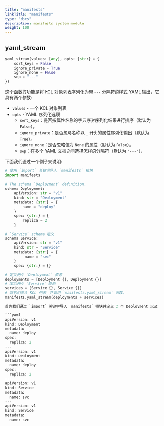 ```yaml
---
title: "manifests"
linkTitle: "manifests"
type: "docs"
description: manifests system module
weight: 100
---
```


## yaml_stream

```python
yaml_stream(values: [any], opts: {str:} = {
    sort_keys = False
    ignore_private = True
    ignore_none = False
    sep = "---"
})
```

这个函数的功能是将 KCL 对象列表序列化为带 `---` 分隔符的样式 YAML 输出，它具有两个参数:

+ `values` - 一个 KCL 对象列表
+ `opts` - YAML 序列化选项
  + `sort_keys`：是否按属性名称的字典序对序列化结果进行排序（默认为 `False`）。
  + `ignore_private`：是否忽略名称以 `_` 开头的属性序列化输出（默认为 `True`）。
  + `ignore_none`：是否忽略值为 `None` 的属性（默认为 `False`）。
  + `sep`：在多个 YAML 文档之间选择怎样的分隔符（默认为 `"---"`）。

下面我们通过一个例子来说明:

```python
# 使用 `import` 关键词导入 `manifests` 模块
import manifests

# The schema `Deployment` definition.
schema Deployment:
    apiVersion: str = "v1"
    kind: str = "Deployment"
    metadata: {str:} = {
        name = "deploy"
    }
    spec: {str:} = {
        replica = 2
    }

# `Service` schema 定义
schema Service:
    apiVersion: str = "v1"
    kind: str = "Service"
    metadata: {str:} = {
         name = "svc"
    }
    spec: {str:} = {}    

# 定义两个 `Deployment` 资源
deployments = [Deployment {}, Deployment {}]
# 定义两个 `Service` 资源
services = [Service {}, Service {}]
# 将它们放入 KCL 列表，并调用 `manifests.yaml_stream` 函数。
manifests.yaml_stream(deployments + services)

首先我们通过 `import` 关键字导入 `manifests` 模块并定义 2 个 Deployment 以及 2 个 Service 资源，当我们想以 YAML stream 并以 `---` 作为分隔符的格式依次输出这 4 个资源时，我们可以将它们合并为一个 KCL 列表并作为 `manifests.yaml_stream` 函数的 `values` 形参进行传入 (如无特殊需求，opts 参数一般使用默认值即可)，最终得到 YAML 输出为:

```yaml
apiVersion: v1
kind: Deployment
metadata:
  name: deploy
spec:
  replica: 2
---
apiVersion: v1
kind: Deployment
metadata:
  name: deploy
spec:
  replica: 2
---
apiVersion: v1
kind: Service
metadata:
  name: svc
---
apiVersion: v1
kind: Service
metadata:
  name: svc
```
